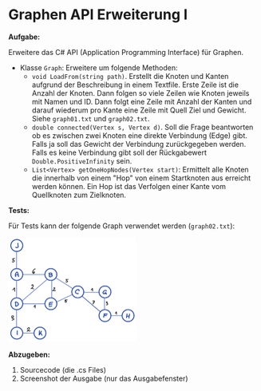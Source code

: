 # Graphen API Erweiterung I

**Aufgabe:**

Erweitere das C# API (Application Programming Interface) für Graphen.

-   Klasse `Graph`: Erweitere um folgende Methoden:
    -   `void LoadFrom(string path)`. Erstellt die Knoten und Kanten aufgrund der Beschreibung in einem Textfile. Erste Zeile ist die Anzahl der Knoten. Dann folgen so viele Zeilen wie Knoten jeweils mit Namen und ID. Dann folgt eine Zeile mit Anzahl der Kanten und darauf wiederum pro Kante eine Zeile mit Quell Ziel und Gewicht. Siehe `graph01.txt` und `graph02.txt`.
    -   `double connected(Vertex s, Vertex d)`. Soll die Frage beantworten ob es zwischen zwei Knoten eine direkte Verbindung (Edge) gibt. Falls ja soll das Gewicht der Verbindung zurückgegeben werden. Falls es keine Verbindung gibt soll der Rückgabewert `Double.PositiveInfinity` sein.
    -   `List<Vertex> getOneHopNodes(Vertex start)`: Ermittelt alle Knoten die innerhalb von einem "Hop" von einem Startknoten aus erreicht werden können. Ein Hop ist das Verfolgen einer Kante vom Quellknoten zum Zielknoten.

**Tests:**

Für Tests kann der folgende Graph verwendet werden (`graph02.txt`):

<img src="img/graph_02.png" alt="graph_02" style="zoom:25%;" />

**Abzugeben:** 

1.  Sourcecode (die .cs Files) 
2.  Screenshot der Ausgabe (nur das Ausgabefenster)